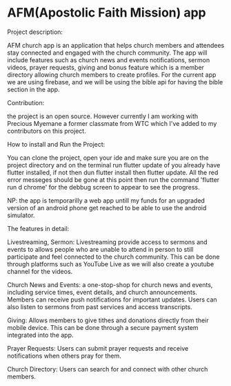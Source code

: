 # AFM(Apostolic Faith Mission) app

Project description:

AFM church app is an application that helps church members and attendees stay connected and engaged with the church community. 
The app will include features such as church news and events notifications, sermon videos, prayer requests, giving and bonus feature which is a member directory allowing church members to create profiles.
For the current app we are using firebase, and  we will be using the bible api for having the bible section in the app.

Contribution:

the project is an open source. However  currently I am working with Precious Myemane a former classmate from WTC which I've added to my contributors  on this
project.

How to install and Run the Project:

You can clone the project, open your ide and make sure you are on the project directory and on the terminal run flutter update of you already have flutter
installed, if not then dun flutter install then flutter update. All the red error messeges should be gone at this point then run the command 'flutter run 
d chrome' for the debbug screen to appear to see the progress.

NP: the app is temporarilly a web app untill my funds for an upgraded version of an android phone get reached to be able to use the android simulator.


The features in detail:

Livestreaming, Sermon: Livestreaming provide access to sermons and events to allows people who are unable to attend in person to still participate and         feel connected to the
      church community. This can be done through platforms such as YouTube Live as we will also create a youtube channel for the videos.

Church News and Events: a one-stop-shop for church news and events, including service times, event details, and church announcements.
      Members can receive push notifications for important updates.
      Users can also  listen to sermons from past services and access transcripts.
      
Giving: 
      Allows members to give tithes and donations directly from their mobile device. This can be done through a secure payment system integrated into           the app.

Prayer Requests: 
      Users can submit prayer requests and receive notifications when others pray for them.

Church Directory: 
      Users can search for and connect with other church members.
